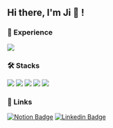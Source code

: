 ## Hi there, I'm Ji 👋 !

### 🏢 Experience

<img src="https://img.shields.io/badge/Microsoft Fluid Framework: Aug. 2022 ~ Present-5E5E5E?style=flat-square&logo=Microsoft&logoColor=white"/>

### 🛠️ Stacks

<img src="https://img.shields.io/badge/Python-3766AB?style=flat-square&logo=Python&logoColor=white"/> <img src="https://img.shields.io/badge/Typescript-3178C?style=flat-square&logo=TypeScript&logoColor=white"/> <img src="https://img.shields.io/badge/React-61DAFB?style=flat-square&logo=React&logoColor=black"/> <img src="https://img.shields.io/badge/Pytorch-EE4C2C?style=flat-square&logo=Pytorch&logoColor=white"/> <img src="https://img.shields.io/badge/SQL-4169E1?style=flat-square&logo=postgresql&logoColor=white"/>

### 🔗 Links 

  [![Notion Badge](https://img.shields.io/badge/Notion-000000?style=flat-square&logo=Notion&logoColor=white&link=https://jikim9320.notion.site/Ji-Hyung-Kim-d218434389814db9a48007e735f2dd9f)](https://jikim9320.notion.site/Ji-Hyung-Kim-d218434389814db9a48007e735f2dd9f)
  [![Linkedin Badge](https://img.shields.io/badge/Linkedin-0A66C2?style=flat-square&logo=Linkedin&logoColor=white&link=https://www.linkedin.com/in/ji-hyung-kim/)](https://www.linkedin.com/in/ji-hyung-kim/)



